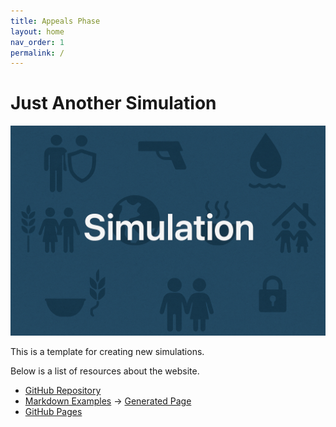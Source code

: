 ```yaml
---
title: Appeals Phase
layout: home
nav_order: 1
permalink: /
---
```


# Just Another Simulation

![Placeholder](assets/images/placeholder.png)

This is a template for creating new simulations.

Below is a list of resources about the website.

- [GitHub Repository](https://github.com/future-of-security/simulation-template)
- [Markdown Examples](https://github.com/just-the-docs/just-the-docs/blob/main/docs/index-test.md) -> [Generated Page](https://just-the-docs.com/docs/index-test/)
- [GitHub Pages](https://pages.github.com/)
